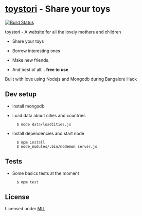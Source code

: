 # [toystori][1] - Share your toys

[![Build Status](https://travis-ci.org/caulagi/toystori.png?branch=master)](https://travis-ci.org/caulagi/toystori)

toystori - A website for all the lovely mothers and children

* Share your toys
* Borrow interesting ones
* Make new friends.

* And best of all... **free to use**

Built with love using Nodejs and Mongodb during Bangalore Hack

## Dev setup

* Install mongodb

* Load data about cities and countries

        $ node data/loadCities.js

* Install dependencies and start node

        $ npm install
        $ node_modules/.bin/nodemon server.js 

## Tests
    
* Some basics tests at the moment

        $ npm test

## License

Licensed under [MIT][1]

[1]: https://github.com/caulagi/toystori/blob/master/LICENSE
[2]: https://github.com/caulagi/toystori/blob/master/CREDITS
[3]: http://toystori.com
